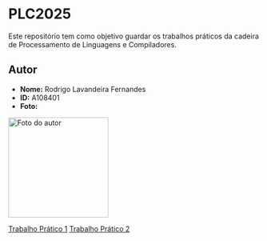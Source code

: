 # PLC2025

Este repositório tem como objetivo guardar os trabalhos práticos da cadeira de Processamento de Linguagens e Compiladores.

## Autor
- **Nome:** Rodrigo Lavandeira Fernandes
- **ID:** A108401
- **Foto:** 
<img src="fotogit.jpeg" alt="Foto do autor" width="200">

[Trabalho Prático 1](./TP1/)
[Trabalho Prático 2](./TP2/)